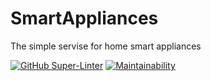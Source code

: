 # SmartAppliances

The simple servise for home smart appliances

[![GitHub Super-Linter](https://github.com/Ni-2/smartappliances/workflows/Lint%20Code%20Base/badge.svg)](https://github.com/marketplace/actions/super-linter)
[![Maintainability](https://api.codeclimate.com/v1/badges/5c2375bb750c56c72398/maintainability)](https://codeclimate.com/github/Ni-2/smartappliances/maintainability)
